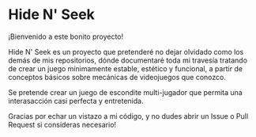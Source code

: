 # Hide N' Seek
¡Bienvenido a este bonito proyecto! 

Hide N' Seek es un proyecto que pretenderé no dejar olvidado como los demás de mis repositorios, dónde documentaré toda mi travesía tratando de crear un juego mínimamente estable, estético y funcional, a partir de conceptos básicos sobre mecánicas de videojuegos que conozco.

Se pretende crear un juego de escondite multi-jugador que permita una interasacción casi perfecta y entretenida.

Gracias por echar un vistazo a mi código, y no dudes abrir un Issue o Pull Request si consideras necesario!